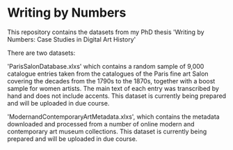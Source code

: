 # Writing by Numbers
This repository contains the datasets from my PhD thesis 'Writing by Numbers: Case Studies in Digital Art History'

There are two datasets:

'ParisSalonDatabase.xlxs' which contains a random sample of 9,000 catalogue entries taken from the catalogues of the Paris fine art Salon covering the decades from the 1790s to the 1870s, together with a boost sample for women artists. The main text of each entry was transcribed by hand and does not include accents. This dataset is currently being prepared and will be uploaded in due course.


'ModernandContemporaryArtMetadata.xlxs', which contains the metadata downloaded and processed from a number of online modern and contemporary art museum collections.  This dataset is currently being prepared and will be uploaded in due course.


